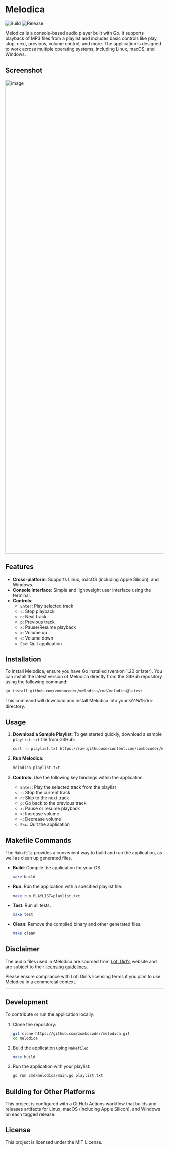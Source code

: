 # Melodica

![Build](https://github.com/zombocoder/melodica/actions/workflows/build.yml/badge.svg)
![Release](https://github.com/zombocoder/melodica/actions/workflows/release.yml/badge.svg)

Melodica is a console-based audio player built with Go. It supports playback of MP3 files from a playlist and includes basic controls like play, stop, next, previous, volume control, and more. The application is designed to work across multiple operating systems, including Linux, macOS, and Windows.

## Screenshot

<img width="1505" alt="image" src="https://github.com/user-attachments/assets/d6e6e43b-73ad-4cab-a998-d6e8855a3f4a">

## Features

- **Cross-platform**: Supports Linux, macOS (including Apple Silicon), and Windows.
- **Console Interface**: Simple and lightweight user interface using the terminal.
- **Controls**:
  - `Enter`: Play selected track
  - `s`: Stop playback
  - `n`: Next track
  - `p`: Previous track
  - `x`: Pause/Resume playback
  - `>`: Volume up
  - `<`: Volume down
  - `Esc`: Quit application

## Installation

To install Melodica, ensure you have Go installed (version 1.20 or later). You can install the latest version of Melodica directly from the GitHub repository using the following command:

```bash
go install github.com/zombocoder/melodica/cmd/melodica@latest
```

This command will download and install Melodica into your `$GOPATH/bin` directory.

## Usage

1. **Download a Sample Playlist**: To get started quickly, download a sample `playlist.txt` file from GitHub:

   ```bash
   curl -o playlist.txt https://raw.githubusercontent.com/zombocoder/melodica/main/playlist.txt
   ```

2. **Run Melodica**:

   ```bash
   melodica playlist.txt
   ```

3. **Controls**: Use the following key bindings within the application:
   - `Enter`: Play the selected track from the playlist
   - `s`: Stop the current track
   - `n`: Skip to the next track
   - `p`: Go back to the previous track
   - `x`: Pause or resume playback
   - `>`: Increase volume
   - `<`: Decrease volume
   - `Esc`: Quit the application

## Makefile Commands

The `Makefile` provides a convenient way to build and run the application, as well as clean up generated files.

- **Build**: Compile the application for your OS.

  ```bash
  make build
  ```

- **Run**: Run the application with a specified playlist file.

  ```bash
  make run PLAYLIST=playlist.txt
  ```

- **Test**: Run all tests.

  ```bash
  make test
  ```

- **Clean**: Remove the compiled binary and other generated files.
  ```bash
  make clean
  ```

## Disclaimer

The audio files used in Melodica are sourced from [Lofi Girl's](https://lofigirl.com/) website and are subject to their [licensing guidelines](https://form.lofigirl.com/CommercialLicense).

Please ensure compliance with Lofi Girl's licensing terms if you plan to use Melodica in a commercial context.

---

## Development

To contribute or run the application locally:

1. Clone the repository:

   ```bash
   git clone https://github.com/zombocoder/melodica.git
   cd melodica
   ```

2. Build the application using `Makefile`:

   ```bash
   make build
   ```

3. Run the application with your playlist:
   ```bash
   go run cmd/melodica/main.go playlist.txt
   ```

## Building for Other Platforms

This project is configured with a GitHub Actions workflow that builds and releases artifacts for Linux, macOS (including Apple Silicon), and Windows on each tagged release.

## License

This project is licensed under the MIT License.
